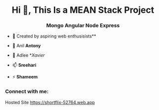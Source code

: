 <h1 align="center">Hi 👋, This Is a MEAN Stack Project</h1>
<h3 align="center">Mongo Angular Node Express</h3> 

- 🔭 Created by aspiring web enthusisists**

- 🌱 Anil **Antony**

- 💬 Adlee **Xavier*

- 📫  **Sreehari**

- ⚡  **Shameem**

<h3 align="left">Connect with me:</h3>
<p align="left">
</p>

Hosted Site
https://shortflix-52764.web.app 
